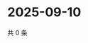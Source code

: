 # 2025-09-10

共 0 条

<!-- BEGIN ZHIHUVIDEO -->
<!-- 最后更新时间 Wed Sep 10 2025 19:09:07 GMT+0800 (China Standard Time) -->

<!-- END ZHIHUVIDEO -->
